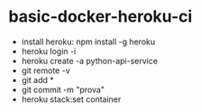 # basic-docker-heroku-ci

- install heroku: npm install -g heroku
- heroku login -i
- heroku create -a python-api-service
- git remote -v
- git add *
- git commit -m "prova"
- heroku stack:set container
